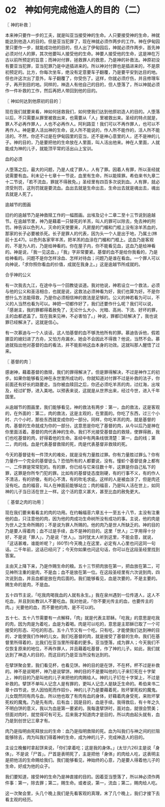 # 02　神如何完成他造人的目的（二）



〖 神的补救 〗

本来神只要作一步的工夫，就是叫亚当接受神的生命。人只要接受神的生命，神就能达到他造人的目的。但是亚当犯罪了，现在神就必须作两步的工作。神在伊甸园里只要作一步，就能成功他的目的，但人出了伊甸园后，神就必须作两步。首先神必须对付人的罪，其次他要叫人接受他的生命。神要人接受他的生命，这是神在万古以前所预定的旨意；而神对付罪，拯救罪人的救恩，乃是神的补救法。神原初没有要亚当犯罪，亚当犯罪乃是中途插进来的。所以神对付罪也是插进来的，不是原初预定的。比方，你每次坐车，绝没有定意要车子翻覆，乃是要平安到达目的地。但也许这次出了意外，车子翻覆了，你受伤了。这样，你就必须疗伤，并且修理车子，再开到目的地。同样的，神造人有他自己的目的，但人堕落了，所以神就必须作一件补救的工作，然后再把人带回到他的目的。



〖 神如何达到他原初的目的 〗

现在我们就要来看，神如何拯救我们，如何使我们达到他原初造人的目的。人堕落以后，不只需要从罪里被救出来，也需要从「人」里被救出来。圣经的特点就是，罪人不必再作罪人，人也不必再作人。阿利路亚！我们可以不再作罪人，也可以不再作人。神是要人活出神的生命，说人所不能说的，作人所不能作的，活人所不能活的。不然，你还不过是在伊甸园里的亚当，还不是神心意里的人，还不是神的儿子。神的目的，乃是要把他的生命放在人里面，叫人活出他来。神在人里面，人就能成为神的儿子，就能顶平常的活出山上宝训。

血的必须

人堕落之后，最大的问题，乃是人成了罪人，人有了罪。因着人有罪，所以圣经就说需要有血。利未记十七章十一节说，血里有生命，所以能赎罪。希伯来书九章二十二节说，「若不流血，罪就不得赦免。」圣经里有四百多次说到血。人有罪，就必须受刑罚，这刑罚就是要流血。血出去就是生命出去，生命出去就是魂出去，魂出去就是人死了。

逾越节的图画

旧约的逾越节乃是神救赎工作的一幅图画。出埃及记十二章二至十三节说到逾越节。在逾越节里，神乃是藉着一只替死的羊羔，叫人的罪可以除去，免去神的刑罚。神告诉以色列人，灭命的天使要来，凡房屋的门楣和门框上没有涂羊羔血的，那家的长子必要被杀死。长子是罪人的代表，因为头一个人是出于地，乃属土(林前十五47)。以色列各家宰羊羔，把羊羔的血涂在门楣和门框上。这血乃是客观的，不是为人的，乃是给神看的。你在屋子内，你不能看见血，这血乃是给神看的。神是说，「我一见这血，」「我」字非常要紧。基督的血不是给你我看的，乃是给神看的。问题不是你怎样涂血、怎样对待血；问题乃是谁在看血。一个罪人可以向神说，「求你照你看血的价值，成就在我身上。」这是逾越节所成就的。

合乎神的公义

有一次我去九江，在途中与一个回教徒谈道。我对他说，神若设立一个救法，必须与他的公义和圣洁相合，也就是说，这救法必须神看为好，我们也算为好。不是你想什么方法能得救，乃是你必须相信神的救法是足够的。公义的神若看为可以，不义的人当然也看为可以。神把一切都作好了，我们还要作什么呢？我们可以说，「感谢主，我的罪都得着赦免了，无论什么大小、光暗、高尚、下流、好坏的罪，主的血都遮盖了。现在我来见神，不必害怕了。」神说，罪都已经解决了，我也说罪已经解决了。这就是信心。

有一次慕迪与一个人谈话，这人怕基督的血不够洗他所有的罪。慕迪告诉他，假若挪亚的媳妇进了方舟，又怕方舟漏水，她会不会因此不得救？他说，当然不会。慕迪就指出他对基督的血的看法，并不能影响这血本身的功效。这就叫那人醒悟了过来。



〖 基督的肉 〗

感谢神，藉着基督的救赎，我们的罪得解决了。但是罪得解决，不过是神作工的初步。如果你能够看见神在永世里所成功的，你就知道对付罪不过是补救的法子，你前面还有好长的路要走。当你被血赎回之后，你还必须吃羊羔的肉，过红海，出埃及，经过旷野，进入美地。以预表来说，这就是从世界出来，经过今世，进入千年国里。

从逾越节的图画里，我们能够看见，神的救法有两步：第一，血的救法，这是客观的，在外面的：第二，肉的救法，这是主观的，在里面的。你吃了东西，过三个小时、六个小时，那些东西就变成你的一部分。同样，你吃羊羔的肉，就是基督的肉，基督的生命就成为你的一部分。这意思是你吃了基督的肉，从今以后乃是神在你里面活着。基督的肉代表神的生命。我们不光接受基督血的救赎，使罪得赦，我们也吃基督的肉，好得着他的生命。圣经中有两条线很清楚：第一，血的线；第二，肉的线。血是代表基督救赎的死，肉是代表基督非救赎的死。

今天的基督徒有一件顶大的难处，就是没有力量胜过罪。你有力量胜过罪么？你有力量作一个完全的基督徒么？恐怕所有的人都要说，没有。憧蚧个基督徒身上都有一、二件罪是常常犯的。有的罪，你已经与它来往数十年，这罪是你自己私下的罪，这罪是你所专门犯的罪。比如有的基督徒态度刚硬，有的行事不义，有的作人不清洁，有的骄傲，有的心不清，有的吹毛求疵。这样的人是被血涂了，但是肉还没有吃。血的福音，叫人在神面前能够站立；肉的福音，乃是叫人活在世上，如同神的儿子当日活在世上一样。这个活的意义甚大，甚至比血的赦免更大。



〖 基督之肉的功用 〗

现在我们要来看看主的肉的功用。在约翰福音六章五十一至五十八节，主没有注重他的血，只注意他的肉，因为他的肉成功生命树所没有成功的事。主说，他的肉是为世人之生命所赐的；不是说为罪人所赐的。他的肉乃是世人所缺乏的。神的目的乃是要人得着肉；血不过是手续，血不是神的目的。这里「世人」二字用得十分好，不是说「罪人」，乃是说「世人」。当时犹太人听到这里，不能会意，就说，「这话甚难，谁能听呢？」(60节)今天晚上在这里，必定有人心里也问这同一句话。二千年前，这话已经问了；今天你如果也问这句话，你可以在这段圣经里找到答案。

主由天上降下来，乃是作赐生命的粮。五十三节把肉放在第一，把血放在第二，可见神所注重的是肉，不是血；血不是放在第一位。在这段圣经里有六次说到肉，四次说到血，并且血都是放在肉后面的。我们能够看见，血是次要的，不是主要的。赐生命的是肉，不是血。

五十四节主说，「吃我肉喝我血的人就有永生。」我在泉州遇到一位传道人，这人不吃血，并且到处教训人不要吃血。我对他说，「你不要光传主的血，也要传主的肉。」光要他的血，而不要他的肉，是不可以的。

五十七、五十八节需要有一点解释，「肉」就是代表主耶稣。「吃我」的意思是吃我的肉，因为肉是为着吃，血是为着喝。肉是可以吃的，意思是主耶稣已取了一个可接受的形态、可吃的形态。五十八节又有一个吃。只有吃，才能使我们达到神的目的，才能使我们作神的儿女。我们吃基督的肉，就是接受了基督的生命。我们在基督里所得着的，比我们在亚当里所得着的更多。亚当堕落，成为罪人；今天我们不仅恢复原来的地位，不再作罪人，并且藉着吃基督，作了神的儿子。如此，我们就达到了神造人的目的，而这目的乃是亚当所没有达到的。

在擘饼聚会里，我们看见杯，也看见饼。神的目的是在饼，不在杯。杯不过是补救的。神不是说喝杯，神乃是说擘饼。神的目的不是要叫他的儿子来钉死在十字架上，神的目的乃是叫他的儿子来把他的肉赐给人。神的儿子钉在十字架上，不过是补救的。擘饼不单叫人记念人是有罪的，更叫人记念人是缺乏生命的。希伯来书二章十四节说，世人因怕死而作奴仆，神的儿子乃是要藉着死，败坏掌死权的魔鬼。儿女既然同有肉与血，所以他也取了有肉有血的身体，好藉着肉身受死，来败坏掌死权的魔鬼。乃是先有肉，后有血；因是目的，血是手续。我得救后，有十年之久不明白饼的意义，我以为血是第一要紧的。我每逢擘饼时，面对血，就很会赞美；但面对肉时，就觉得可有可无。后来我才知道肉才是目的，所以肉由起头就有，血乃是到创世记三章才有。

肉乃是指明由死释放出的生命：血乃是指明救赎的死。血为叫我们与神之间的拦阻能够除去，肉为叫我们得着神的生命，成为神的儿子，完成神造人的目的。

主设立晚餐时拿起饼来说，「你们拿着吃；这是我的身体。」(太廿六26)主是说「身体」，不是说「尸首」。尸首是表明死了，主是把他「身体」的肉给人吃，这表明主是把他活的生命赐给我们。我们能够看见，神始终的心意，乃是要人得着他儿子的生命，好成为他的众子。

我们要知道，接受神的生命乃是神直接的目的。因着亚当堕落了，所以神必须作两件事：第一，除去罪；第二，赐生命。或者说，第一，流血；第二，赐肉给人吃。

这一次聚会里，头几个晚上我们是先看客观的真理，末了几个晚上，我们才接下去看主观的经历。

